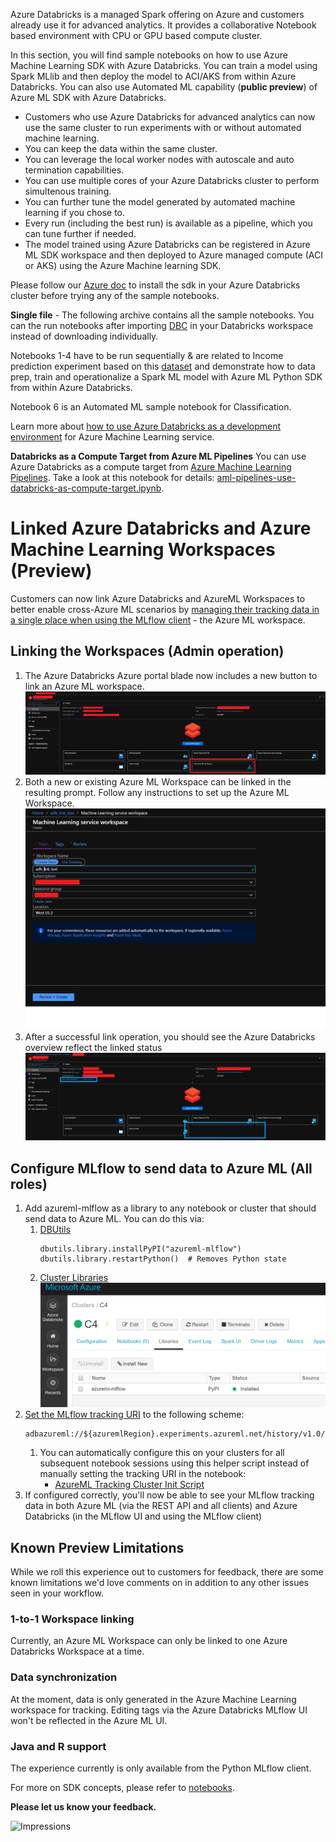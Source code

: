 Azure Databricks is a managed Spark offering on Azure and customers already use it for advanced analytics. It provides a collaborative Notebook based environment with CPU or GPU based compute cluster.

In this section, you will find sample notebooks on how to use Azure Machine Learning SDK with Azure Databricks. You can train a model using Spark MLlib and then deploy the model to ACI/AKS from within Azure Databricks. You can also use Automated ML capability (**public preview**) of Azure ML SDK with Azure Databricks.

- Customers who use Azure Databricks for advanced analytics can now use the same cluster to run experiments with or without automated machine learning.
- You can keep the data within the same cluster.
- You can leverage the local worker nodes with autoscale and auto termination capabilities.
- You can use multiple cores of your Azure Databricks cluster to perform simultenous training.
- You can further tune the model generated by automated machine learning if you chose to.
- Every run (including the best run) is available as a pipeline, which you can tune further if needed.
- The model trained using Azure Databricks can be registered in Azure ML SDK workspace and then deployed to Azure managed compute (ACI or AKS) using the Azure Machine learning SDK.

Please follow our [Azure doc](https://docs.microsoft.com/en-us/azure/machine-learning/service/how-to-configure-environment#azure-databricks) to install the sdk in your Azure Databricks cluster before trying any of the sample notebooks.

**Single file** -
The following archive contains all the sample notebooks. You can the run notebooks after importing [DBC](Databricks_AMLSDK_1-4_6.dbc) in your Databricks workspace instead of downloading individually.

Notebooks 1-4 have to be run sequentially & are related to Income prediction experiment based on this [dataset](https://archive.ics.uci.edu/ml/datasets/adult) and demonstrate how to data prep, train and operationalize a Spark ML model with Azure ML Python SDK from within Azure Databricks.

Notebook 6 is an Automated ML sample notebook for Classification.

Learn more about [how to use Azure Databricks as a development environment](https://docs.microsoft.com/azure/machine-learning/service/how-to-configure-environment#azure-databricks) for Azure Machine Learning service.

**Databricks as a Compute Target from Azure ML Pipelines**
You can use Azure Databricks as a compute target from [Azure Machine Learning Pipelines](https://docs.microsoft.com/en-us/azure/machine-learning/service/concept-ml-pipelines). Take a look at this notebook for details: [aml-pipelines-use-databricks-as-compute-target.ipynb](https://github.com/Azure/MachineLearningNotebooks/tree/master/how-to-use-azureml/azure-databricks/databricks-as-remote-compute-target/aml-pipelines-use-databricks-as-compute-target.ipynb).

# Linked Azure Databricks and Azure Machine Learning Workspaces (Preview)
Customers can now link Azure Databricks and AzureML Workspaces to better enable cross-Azure ML scenarios by [managing their tracking data in a single place when using the MLflow client](https://mlflow.org/docs/latest/tracking.html#mlflow-tracking) - the Azure ML workspace.

## Linking the Workspaces (Admin operation)

1. The Azure Databricks Azure portal blade now includes a new button to link an Azure ML workspace.
![New ADB Portal Link button](./img/adb-link-button.png)
2. Both a new or existing Azure ML Workspace can be linked in the resulting prompt. Follow any instructions to set up the Azure ML Workspace.
![Link Prompt](./img/link-prompt.png)
3. After a successful link operation, you should see the Azure Databricks overview reflect the linked status
![Linked Successfully](./img/adb-successful-link.png)

## Configure MLflow to send data to Azure ML (All roles)

1. Add azureml-mlflow as a library to any notebook or cluster that should send data to Azure ML. You can do this via:
    1. [DBUtils](https://docs.azuredatabricks.net/user-guide/dev-tools/dbutils.html#dbutils-library)
        ```
        dbutils.library.installPyPI("azureml-mlflow")
        dbutils.library.restartPython()  # Removes Python state
        ```
    2. [Cluster Libraries](https://docs.azuredatabricks.net/user-guide/libraries.html#install-a-library-on-a-cluster)
    ![Cluster Library](./img/cluster-library.png)
2. [Set the MLflow tracking URI](https://mlflow.org/docs/latest/tracking.html#where-runs-are-recorded) to the following scheme:
    ```
    adbazureml://${azuremlRegion}.experiments.azureml.net/history/v1.0/subscriptions/${azuremlSubscriptionId}/resourceGroups/${azuremlResourceGroupName}/providers/Microsoft.MachineLearningServices/workspaces/${azuremlWorkspaceName}
    ```
    1. You can automatically configure this on your clusters for all subsequent notebook sessions using this helper script instead of manually setting the tracking URI in the notebook:
        * [AzureML Tracking Cluster Init Script](./linking/README.md)
3. If configured correctly, you'll now be able to see your MLflow tracking data in both Azure ML (via the REST API and all clients) and Azure Databricks (in the MLflow UI and using the MLflow client)


## Known Preview Limitations
While we roll this experience out to customers for feedback, there are some known limitations we'd love comments on in addition to any other issues seen in your workflow.
### 1-to-1 Workspace linking
Currently, an Azure ML Workspace can only be linked to one Azure Databricks Workspace at a time.
### Data synchronization
At the moment, data is only generated in the Azure Machine Learning workspace for tracking. Editing tags via the Azure Databricks MLflow UI won't be reflected in the Azure ML UI.
### Java and R support
The experience currently is only available from the Python MLflow client.

For more on SDK concepts, please refer to [notebooks](https://github.com/Azure/MachineLearningNotebooks).

**Please let us know your feedback.**



![Impressions](https://PixelServer20190423114238.azurewebsites.net/api/impressions/MachineLearningNotebooks/how-to-use-azureml/azure-databricks/README.png)
